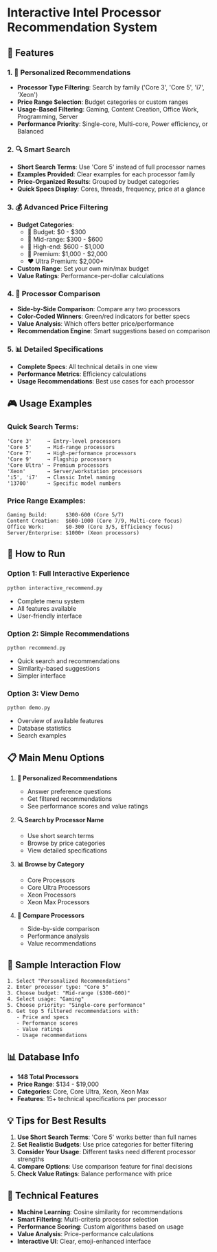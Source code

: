 # Interactive Intel Processor Recommendation System

## 🚀 Features

### 1. 🎯 Personalized Recommendations
- **Processor Type Filtering**: Search by family ('Core 3', 'Core 5', 'i7', 'Xeon')
- **Price Range Selection**: Budget categories or custom ranges
- **Usage-Based Filtering**: Gaming, Content Creation, Office Work, Programming, Server
- **Performance Priority**: Single-core, Multi-core, Power efficiency, or Balanced

### 2. 🔍 Smart Search
- **Short Search Terms**: Use 'Core 5' instead of full processor names
- **Examples Provided**: Clear examples for each processor family
- **Price-Organized Results**: Grouped by budget categories
- **Quick Specs Display**: Cores, threads, frequency, price at a glance

### 3. 💰 Advanced Price Filtering
- **Budget Categories**:
  - 💚 Budget: $0 - $300
  - 💙 Mid-range: $300 - $600
  - 💜 High-end: $600 - $1,000
  - 🧡 Premium: $1,000 - $2,000
  - ❤️ Ultra Premium: $2,000+
- **Custom Range**: Set your own min/max budget
- **Value Ratings**: Performance-per-dollar calculations

### 4. 🔄 Processor Comparison
- **Side-by-Side Comparison**: Compare any two processors
- **Color-Coded Winners**: Green/red indicators for better specs
- **Value Analysis**: Which offers better price/performance
- **Recommendation Engine**: Smart suggestions based on comparison

### 5. 📊 Detailed Specifications
- **Complete Specs**: All technical details in one view
- **Performance Metrics**: Efficiency calculations
- **Usage Recommendations**: Best use cases for each processor

## 🎮 Usage Examples

### Quick Search Terms:
```
'Core 3'     → Entry-level processors
'Core 5'     → Mid-range processors  
'Core 7'     → High-performance processors
'Core 9'     → Flagship processors
'Core Ultra' → Premium processors
'Xeon'       → Server/workstation processors
'i5', 'i7'   → Classic Intel naming
'13700'      → Specific model numbers
```

### Price Range Examples:
```
Gaming Build:      $300-600 (Core 5/7)
Content Creation:  $600-1000 (Core 7/9, Multi-core focus)
Office Work:       $0-300 (Core 3/5, Efficiency focus)
Server/Enterprise: $1000+ (Xeon processors)
```

## 🚀 How to Run

### Option 1: Full Interactive Experience
```bash
python interactive_recommend.py
```
- Complete menu system
- All features available
- User-friendly interface

### Option 2: Simple Recommendations
```bash
python recommend.py
```
- Quick search and recommendations
- Similarity-based suggestions
- Simpler interface

### Option 3: View Demo
```bash
python demo.py
```
- Overview of available features
- Database statistics
- Search examples

## 📋 Main Menu Options

1. **🎯 Personalized Recommendations**
   - Answer preference questions
   - Get filtered recommendations
   - See performance scores and value ratings

2. **🔍 Search by Processor Name**
   - Use short search terms
   - Browse by price categories
   - View detailed specifications

3. **📊 Browse by Category**
   - Core Processors
   - Core Ultra Processors
   - Xeon Processors
   - Xeon Max Processors

4. **🔄 Compare Processors**
   - Side-by-side comparison
   - Performance analysis
   - Value recommendations

## 🎯 Sample Interaction Flow

```
1. Select "Personalized Recommendations"
2. Enter processor type: "Core 5"
3. Choose budget: "Mid-range ($300-600)"
4. Select usage: "Gaming"
5. Choose priority: "Single-core performance"
6. Get top 5 filtered recommendations with:
   - Price and specs
   - Performance scores
   - Value ratings
   - Usage recommendations
```

## 📊 Database Info

- **148 Total Processors**
- **Price Range**: $134 - $19,000
- **Categories**: Core, Core Ultra, Xeon, Xeon Max
- **Features**: 15+ technical specifications per processor

## 💡 Tips for Best Results

1. **Use Short Search Terms**: 'Core 5' works better than full names
2. **Set Realistic Budgets**: Use price categories for better filtering
3. **Consider Your Usage**: Different tasks need different processor strengths
4. **Compare Options**: Use comparison feature for final decisions
5. **Check Value Ratings**: Balance performance with price

## 🔧 Technical Features

- **Machine Learning**: Cosine similarity for recommendations
- **Smart Filtering**: Multi-criteria processor selection
- **Performance Scoring**: Custom algorithms based on usage
- **Value Analysis**: Price-performance calculations
- **Interactive UI**: Clear, emoji-enhanced interface
